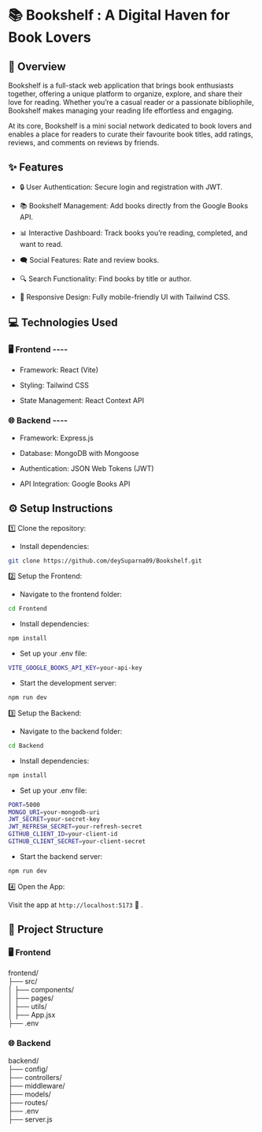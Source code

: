 # 📚 Bookshelf : A Digital Haven for Book Lovers

## 📝 Overview

Bookshelf is a full-stack web application that brings book enthusiasts together, offering a unique platform to organize, explore, and share their love for reading. Whether you’re a casual reader or a passionate bibliophile, Bookshelf makes managing your reading life effortless and engaging.

At its core, Bookshelf is a mini social network dedicated to book lovers and enables a place for readers to curate their favourite book titles, add ratings, reviews, and comments on reviews by friends.

## ✨ Features

- 🔒 User Authentication: Secure login and registration with JWT.

- 📚 Bookshelf Management: Add books directly from the Google Books API.

- 📊 Interactive Dashboard: Track books you’re reading, completed, and want to read.

- 🗨️ Social Features: Rate and review books.

- 🔍 Search Functionality: Find books by title or author.

- 📱 Responsive Design: Fully mobile-friendly UI with Tailwind CSS.

## 💻 Technologies Used

### 🖥️ Frontend ----

- Framework: React (Vite)

- Styling: Tailwind CSS

- State Management: React Context API

### 🌐 Backend ----

- Framework: Express.js

- Database: MongoDB with Mongoose

- Authentication: JSON Web Tokens (JWT)

- API Integration: Google Books API

## ⚙️ Setup Instructions

1️⃣ Clone the repository:

- Install dependencies:

```bash
git clone https://github.com/deySuparna09/Bookshelf.git
```

2️⃣ Setup the Frontend:

- Navigate to the frontend folder:

```bash
cd Frontend
```

- Install dependencies:

```bash
npm install
```

- Set up your .env file:

```bash
VITE_GOOGLE_BOOKS_API_KEY=your-api-key
```

- Start the development server:

```bash
npm run dev
```

3️⃣ Setup the Backend:

- Navigate to the backend folder:

```bash
cd Backend
```

- Install dependencies:

```bash
npm install
```

- Set up your .env file:

```bash
PORT=5000
MONGO_URI=your-mongodb-uri
JWT_SECRET=your-secret-key
JWT_REFRESH_SECRET=your-refresh-secret
GITHUB_CLIENT_ID=your-client-id
GITHUB_CLIENT_SECRET=your-client-secret
```

- Start the backend server:

```bash
npm run dev
```

4️⃣ Open the App:

Visit the app at `http://localhost:5173` 🎉 .

## 📂 Project Structure

### 🖥️ Frontend

frontend/  
├── src/  
│ ├── components/  
│ ├── pages/  
│ ├── utils/  
│ ├── App.jsx  
├── .env

### 🌐 Backend

backend/  
├── config/  
├── controllers/  
├── middleware/  
├── models/  
├── routes/  
├── .env  
├── server.js
